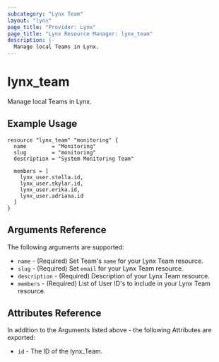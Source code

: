 ```yaml
---
subcategory: "Lynx Team"
layout: "lynx"
page_title: "Provider: Lynx"
page_title: "Lynx Resource Manager: lynx_team"
description: |-
  Manage local Teams in Lynx.
---
```


# lynx_team

Manage local Teams in Lynx.

## Example Usage

```hcl
resource "lynx_team" "monitoring" {
  name        = "Monitoring"
  slug        = "monitoring"
  description = "System Monitoring Team"

  members = [
    lynx_user.stella.id,
    lynx_user.skylar.id,
    lynx_user.erika.id,
    lynx_user.adriana.id
  ]
}
```

## Arguments Reference

The following arguments are supported:

* `name` - (Required) Set Team's `name` for your Lynx Team resource.
* `slug` - (Required) Set `email` for your Lynx Team resource.
* `description` - (Required) Description of your Lynx Team resource.
* `members`  - (Required) List of User ID's to include in your Lynx Team resource.

## Attributes Reference

In addition to the Arguments listed above - the following Attributes are exported:

* `id` - The ID of the lynx_Team.